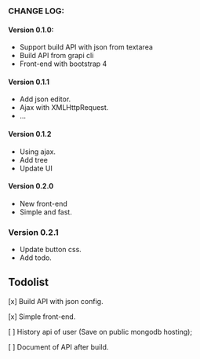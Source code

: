 


### CHANGE LOG:

#### Version 0.1.0:

- Support build API with json from textarea
- Build API from grapi cli
- Front-end with bootstrap 4

#### Version 0.1.1

- Add json editor.
- Ajax with XMLHttpRequest.
- ...

#### Version 0.1.2

- Using ajax.
- Add tree
- Update UI

#### Version 0.2.0

- New front-end
- Simple and fast.

### Version 0.2.1

- Update button css.
- Add todo.



## Todolist

[x] Build API with json config.

[x] Simple front-end.

[ ] History api of user (Save on public mongodb hosting);

[ ] Document of API after build.